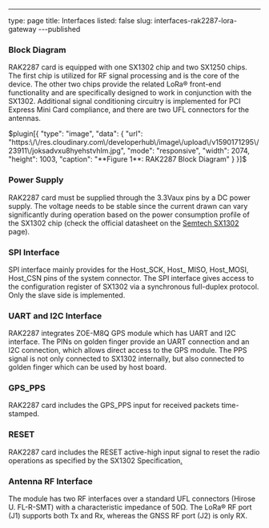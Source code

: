 ---
type: page
title: Interfaces
listed: false
slug: interfaces-rak2287-lora-gateway
---published

### Block Diagram

RAK2287 card is equipped with one SX1302 chip and two SX1250 chips. The first chip is utilized for RF signal processing and is the core of the device. The other two chips provide the related LoRa® front-end functionality and are specifically designed to work in conjunction with the SX1302. Additional signal conditioning circuitry is implemented for PCI Express Mini Card compliance, and there are two UFL connectors for the antennas.

$plugin[{
    "type": "image",
    "data": {
        "url": "https:\/\/res.cloudinary.com\/developerhub\/image\/upload\/v1590171295\/23911\/joksadvxu8hyehstvhlm.jpg",
        "mode": "responsive",
        "width": 2074,
        "height": 1003,
        "caption": "**Figure 1**: RAK2287 Block Diagram"
    }
}]$

### Power Supply

RAK2287 card must be supplied through the 3.3Vaux pins by a DC power supply. The voltage needs to be stable since the current drawn can vary significantly during operation based on the power consumption profile of the SX1302 chip (check the official datasheet on the [Semtech SX1302](https://www.semtech.com/products/wireless-rf/lora-gateways/sx1302) page).

### SPI Interface

SPI interface mainly provides for the Host_SCK, Host_ MISO, Host_MOSI, Host_CSN pins of the system connector. The SPI interface gives access to the configuration register of SX1302 via a synchronous full-duplex protocol. Only the slave side is implemented.

### UART and I2C Interface

RAK2287 integrates ZOE-M8Q GPS module which has UART and I2C interface. The PINs on golden finger provide an UART connection and an I2C connection, which allows direct access to the GPS module. The PPS signal is not only connected to SX1302 internally, but also connected to golden finger which can be used by host board.

### GPS_PPS

RAK2287 card includes
the GPS_PPS input for received packets time-stamped. 

### RESET

RAK2287 card includes the RESET active-high input signal to reset the radio operations as specified by the SX1302 Specification[.](#_bookmark73)

### Antenna RF Interface

The module has two RF interfaces over a standard UFL connectors (Hirose U. FL-R-SMT) with a characteristic impedance of 50Ω. The LoRa® RF port (J1) supports both Tx and Rx, whereas the GNSS RF port (J2) is only RX.

